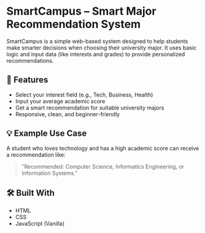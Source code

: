 # SmartCampus – Smart Major Recommendation System

SmartCampus is a simple web-based system designed to help students make smarter decisions when choosing their university major. It uses basic logic and input data (like interests and grades) to provide personalized recommendations.

## 🚀 Features

- Select your interest field (e.g., Tech, Business, Health)
- Input your average academic score
- Get a smart recommendation for suitable university majors
- Responsive, clean, and beginner-friendly

## 💡 Example Use Case

A student who loves technology and has a high academic score can receive a recommendation like:
> "Recommended: Computer Science, Informatics Engineering, or Information Systems."

## 🛠 Built With

- HTML
- CSS
- JavaScript (Vanilla)
